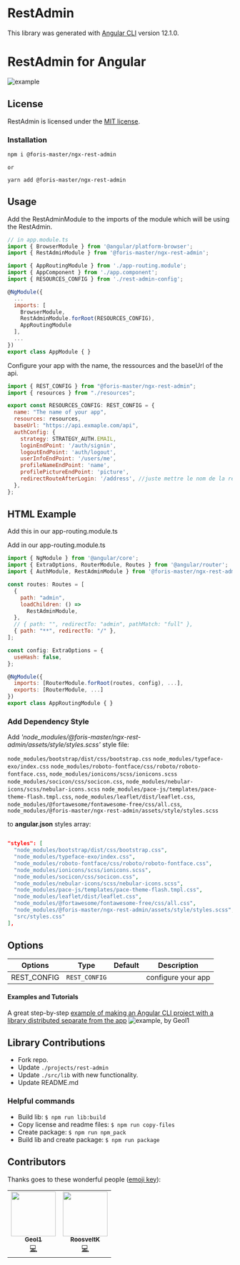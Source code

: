 # RestAdmin

This library was generated with [Angular CLI](https://github.com/angular/angular-cli) version 12.1.0.

# RestAdmin for Angular
![example](https://github.com/Foris-master/ngx-admin/tree/dev_geol/projects/rest-admin-example)

## License

RestAdmin is licensed under the [MIT license](http://opensource.org/licenses/MIT).

### Installation

```bash
npm i @foris-master/ngx-rest-admin
```
`or` 
``` 
yarn add @foris-master/ngx-rest-admin
```

## Usage

Add the RestAdminModule to the imports of the module which will be using the RestAdmin.
```js
// in app.module.ts
import { BrowserModule } from '@angular/platform-browser';
import { RestAdminModule } from '@foris-master/ngx-rest-admin';

import { AppRoutingModule } from './app-routing.module';
import { AppComponent } from './app.component';
import { RESOURCES_CONFIG } from './rest-admin-config';

@NgModule({
  ...
  imports: [
    BrowserModule,
    RestAdminModule.forRoot(RESOURCES_CONFIG),
    AppRoutingModule
  ],
  ...
})
export class AppModule { }
```
Configure your app with the name, the ressources and the baseUrl of the api.
```js
import { REST_CONFIG } from "@foris-master/ngx-rest-admin";
import { resources } from "./resources";

export const RESOURCES_CONFIG: REST_CONFIG = {
  name: "The name of your app",
  resources: resources,
  baseUrl: "https://api.exmaple.com/api",
  authConfig: {
    strategy: STRATEGY_AUTH.EMAIL,
    loginEndPoint: '/auth/signin',
    logoutEndPoint: 'auth/logout',
    userInfoEndPoint: '/users/me',
    profileNameEndPoint: 'name',
    profilePictureEndPoint: 'picture',
    redirectRouteAfterLogin: '/address', //juste mettre le nom de la ressource
  },
};
```

## HTML Example

Add this in our app-routing.module.ts

<router-outlet></router-outlet>

Add in our app-routing.module.ts
```js
import { NgModule } from '@angular/core';
import { ExtraOptions, RouterModule, Routes } from '@angular/router';
import { AuthModule, RestAdminModule } from '@foris-master/ngx-rest-admin';

const routes: Routes = [
  {
    path: "admin",
    loadChildren: () =>
      RestAdminModule,
  },
  // { path: "", redirectTo: "admin", pathMatch: "full" },
  { path: "**", redirectTo: "/" },
];

const config: ExtraOptions = {
  useHash: false,
};

@NgModule({
  imports: [RouterModule.forRoot(routes, config), ...],
  exports: [RouterModule, ...]
})
export class AppRoutingModule { }
```

### Add Dependency Style

Add _'node_modules/@foris-master/ngx-rest-admin/assets/style/styles.scss'_ style file:

`node_modules/bootstrap/dist/css/bootstrap.css`
 `node_modules/typeface-exo/index.css`
 `node_modules/roboto-fontface/css/roboto/roboto-fontface.css`,
 `node_modules/ionicons/scss/ionicons.scss`
 `node_modules/socicon/css/socicon.css`,
 `node_modules/nebular-icons/scss/nebular-icons.scss`
 `node_modules/pace-js/templates/pace-theme-flash.tmpl.css`,
 `node_modules/leaflet/dist/leaflet.css`,
 `node_modules/@fortawesome/fontawesome-free/css/all.css`,
 `node_modules/@foris-master/ngx-rest-admin/assets/style/styles.scss`

to **angular.json** styles array:

```json

"styles": [
  "node_modules/bootstrap/dist/css/bootstrap.css",
  "node_modules/typeface-exo/index.css",
  "node_modules/roboto-fontface/css/roboto/roboto-fontface.css",
  "node_modules/ionicons/scss/ionicons.scss",
  "node_modules/socicon/css/socicon.css",
  "node_modules/nebular-icons/scss/nebular-icons.scss",
  "node_modules/pace-js/templates/pace-theme-flash.tmpl.css",
  "node_modules/leaflet/dist/leaflet.css",
  "node_modules/@fortawesome/fontawesome-free/css/all.css",
  "node_modules/@foris-master/ngx-rest-admin/assets/style/styles.scss",
  "src/styles.css"
],

```

## Options

| Options                  | Type                     | Default                           | Description                                                                                                   |
| ------------------------ | ------------------------ | --------------------------------- | ------------------------------------------------------------------------------------------------------------- |
| REST_CONFIG                 | `REST_CONFIG`                 |                    | configure your app

#### Examples and Tutorials

A great step-by-step [example of making an Angular CLI project with a library distributed separate from the app](https://github.com/Foris-master/ngx-admin/tree/dev_geol/projects/rest-admin-example) ![example](https://github.com/Foris-master/ngx-admin/tree/dev_geol/projects/rest-admin-example), by Geol1

## Library Contributions

- Fork repo.
- Update `./projects/rest-admin`
- Update `./src/lib` with new functionality.
- Update README.md

### Helpful commands

- Build lib: `$ npm run lib:build`
- Copy license and readme files: `$ npm run copy-files`
- Create package: `$ npm run npm_pack`
- Build lib and create package: `$ npm run package`

## Contributors

Thanks goes to these wonderful people ([emoji key](https://github.com/all-contributors/all-contributors#emoji-key)):

<!-- ALL-CONTRIBUTORS-LIST:START - Do not remove or modify this section -->
<!-- prettier-ignore-start -->
<!-- markdownlint-disable -->
<table>
  <tr>
    <td align="center"><a href="https://github.com/Geol1"><img src="https://avatars.githubusercontent.com/u/5000255?v=4?s=100" width="100px;" alt=""/><br /><sub><b>Geol1</b></sub></a><br /><a href="https://github.com/Foris-master/ngx-admin/commits?author=Geol1" title="Code">💻</a></td>
    <td align="center"><a href="https://github.com/RoosveltK"><img src="https://avatars.githubusercontent.com/u/13340931?v=4?s=100" width="100px;" alt=""/><br /><sub><b>RoosveltK</b></sub></a><br /><a href="https://github.com/Foris-master/ngx-admin/commits?author=RoosveltK" title="Code">💻</a></td>
  </tr>
</table>

<!-- markdownlint-restore -->
<!-- prettier-ignore-end -->

<!-- ALL-CONTRIBUTORS-LIST:END -->
